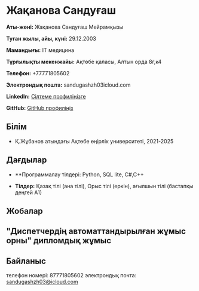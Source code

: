 # Жақанова Сандуғаш  
**Аты-жөні:** Жақанова Сандуғаш Мейрамқызы

**Туған жылы, айы, күні:** 29.12.2003

**Мамандығы:** IT медицина

**Тұрғылықты мекенжайы:** Ақтөбе қаласы, Алтын орда 8г,к4

**Телефон:** 
+77771805602

**Электрондық пошта:** sandugashzh03icloud.com

**LinkedIn:** [Сілтеме профиліңізге](https://linkedin.com/in/username)  

**GitHub:** [GitHub профиліңіз](https://github.com/username)  

## **Білім**  
- Қ.Жұбанов атындағы Ақтөбе өңірлік университетi, 2021-2025
## **Дағдылар**  
- **Программалау тілдері: Python, SQL lite, C#,C++
  
- **Тілдер:** Қазақ тілі (ана тілі), Орыс тілі (еркін), ағылшын тілі (бастапқы деңгей А1)
## **Жобалар**  

"Диспетчердің автоматтандырылған жұмыс орны" дипломдық жұмыс
---

## **Байланыс**  
телефон номері: 87771805602
электрондық почта: sandugashzh03@icloud.com
